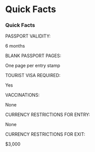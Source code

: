 # Quick Facts

### Quick Facts

PASSPORT VALIDITY:

6 months

BLANK PASSPORT PAGES:

One page per entry stamp

TOURIST VISA REQUIRED:

Yes

VACCINATIONS:

None

CURRENCY RESTRICTIONS FOR ENTRY:

None

CURRENCY RESTRICTIONS FOR EXIT:

$3,000